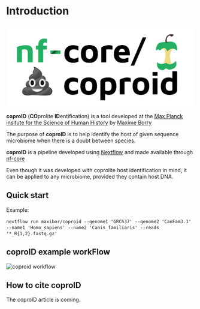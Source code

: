 # Introduction

![coproid_logo](../assets/img/coproid_logo.png)

**coproID** (**CO**prolite **ID**entification) is a tool developed at the
[Max Planck insitute for the Science of Human History](http://www.shh.mpg.de/en)
by [Maxime Borry](https://github.com/maxibor)

The purpose of **coproID** is to help identify the host of given sequence microbiome when there is a doubt between species.

**coproID** is a pipeline developed using [Nextflow](https://www.nextflow.io/) and made available through [nf-core](https://github.com/nf-core)

Even though it was developed with coprolite host identification in mind, it can be applied to any microbiome, provided they contain host DNA.

## Quick start

Example:

    nextflow run maxibor/coproid --genome1 'GRCh37' --genome2 'CanFam3.1' --name1 'Homo_sapiens' --name2 'Canis_familiaris' --reads '*_R{1,2}.fastq.gz'

## coproID example workFlow

![coproid workflow](../assets/img/coproid_dag.png)

## How to cite coproID

The coproID article is coming.
